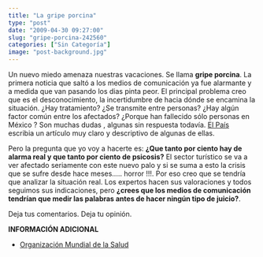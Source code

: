 ```yaml
---
title: "La gripe porcina"
type: "post"
date: "2009-04-30 09:27:00"
slug: "gripe-porcina-242560"
categories: ["Sin Categoría"]
image: "post-background.jpg"
---
```


Un nuevo miedo amenaza nuestras vacaciones. Se llama **gripe porcina**. La primera noticia que saltó a los medios de comunicación ya fue alarmante y a medida que van pasando los dias pinta peor. El principal problema creo que es el desconocimiento, la incertidumbre de hacia dónde se encamina la situación. ¿Hay tratamiento? ¿Se transmite entre personas? ¿Hay algún factor común entre los afectados? ¿Porque han fallecido sólo personas en México ? Son muchas dudas , algunas sin respuesta todavía. [El País ](http://www.elpais.com/articulo/sociedad/gripe/porcina/elpepusoc/20090427elpepusoc_3/Tes)escribia un artículo muy claro y descriptivo de algunas de ellas.

Pero la pregunta que yo voy a hacerte es: **¿Que tanto por ciento hay de alarma real y que tanto por ciento de psicosis?** El sector turístico se va a ver afectado seriamente con este nuevo palo y si se suma a esto la crisis que se sufre desde hace meses..... horror !!!. Por eso creo que se tendría que analizar la situación real. Los expertos hacen sus valoraciones y todos seguimos sus indicaciones, pero **¿crees que los medios de comunicación tendrían que medir las palabras antes de hacer ningún tipo de juicio?**.

Deja tus comentarios. Deja tu opinión.

**INFORMACIÓN ADICIONAL**

- [Organización Mundial de la Salud](http://www.who.int/es/)